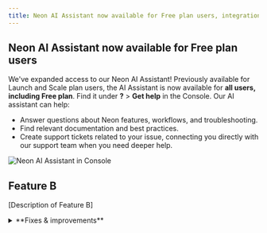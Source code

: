 ```yaml
---
title: Neon AI Assistant now available for Free plan users, integration improvements, and more
---
```


## Neon AI Assistant now available for Free plan users

We've expanded access to our Neon AI Assistant! Previously available for Launch and Scale plan users, the AI Assistant is now available for **all users, including Free plan**. Find it under **?** > **Get help** in the Console. Our AI assistant can help:

- Answer questions about Neon features, workflows, and troubleshooting.
- Find relevant documentation and best practices.
- Create support tickets related to your issue, connecting you directly with our support team when you need deeper help.

![Neon AI Assistant in Console](/docs/relnotes/neon_ai_assistant.png)

## Feature B

[Description of Feature B]

<details>

<summary>**Fixes & improvements**</summary>

- **Datadog and OpenTelemetry integrations**

  We enhanced the integration cards (accessible from your project's **Integrations** page in the Neon Console) for [Datadog](/docs/guides/datadog) and [OpenTelemetry](/docs/guides/opentelemetry) to give you better visibility into your export activity:
  - **Export statistics**: Now show how many metrics and logs were exported in the last 5 minutes, using easy-to-read K/M formatting.
  - **Failure alerts**: Warn you of recent export issues with clear error and warning messages.

  These updates make it easier to monitor your integrations at a glance.

- **Neon Console**

- **Drizzle Studio update**
  - Drizzle Studio, which powers the **Tables** page in the Neon Console, has been updated to version [version]. For details about the latest updates, see the [Neon Drizzle Studio Integration Changelog](https://github.com/neondatabase/neon-drizzle-studio-changelog/blob/main/CHANGELOG.md).

</details>
